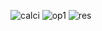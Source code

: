 ![calci](https://github.com/akshayAR17/JS_Projects-/assets/107508875/fce750c9-0b12-4ac5-84f6-ed1bed6ac3ce)
![op1](https://github.com/akshayAR17/JS_Projects-/assets/107508875/2ac84883-127f-4d03-8357-4a278029d2a3)
![res](https://github.com/akshayAR17/JS_Projects-/assets/107508875/9853780f-ab9a-4026-bd69-c94a1b6ca8c2)
